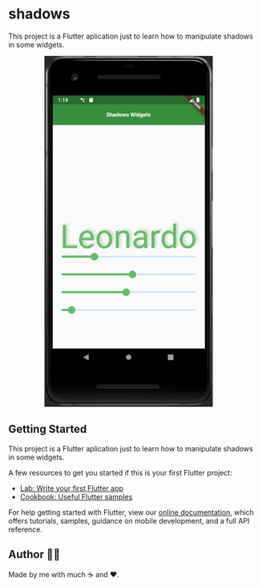 # shadows

This project is a Flutter aplication just to learn how to manipulate shadows in some widgets.

<p align="center">
  <img src = "https://github.com/LeoZeza/shadows/blob/main/lib/assets/presentation.gif" height="700">
  &nbsp;&nbsp;&nbsp;&nbsp;&nbsp;
</p>

## Getting Started

This project is a Flutter aplication just to learn how to manipulate shadows in some widgets.

A few resources to get you started if this is your first Flutter project:

- [Lab: Write your first Flutter app](https://flutter.dev/docs/get-started/codelab)
- [Cookbook: Useful Flutter samples](https://flutter.dev/docs/cookbook)

For help getting started with Flutter, view our
[online documentation](https://flutter.dev/docs), which offers tutorials,
samples, guidance on mobile development, and a full API reference.

## Author 👦🏻

Made by me with much ☕ and ❤.